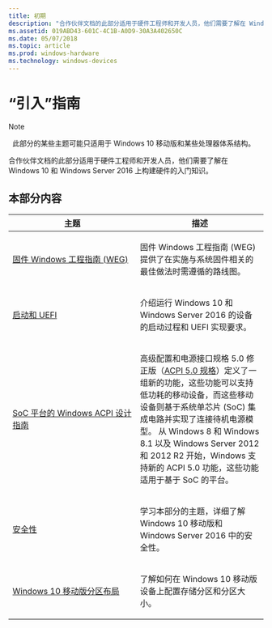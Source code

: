 ```yaml
---
title: 初期
description: "合作伙伴文档的此部分适用于硬件工程师和开发人员，他们需要了解在 Windows\_10 上构建硬件的入门知识。"
ms.assetid: 019ABD43-601C-4C1B-A0D9-30A3A402650C
ms.date: 05/07/2018
ms.topic: article
ms.prod: windows-hardware
ms.technology: windows-devices
---
```


# <a name="bring-up-guide"></a>“引入”指南

> [!NOTE] 
>  此部分的某些主题可能只适用于 Windows 10 移动版和某些处理器体系结构。

合作伙伴文档的此部分适用于硬件工程师和开发人员，他们需要了解在 Windows 10 和 Windows Server 2016 上构建硬件的入门知识。

## <a name="in-this-section"></a>本部分内容


<table>
<colgroup>
<col width="50%" />
<col width="50%" />
</colgroup>
<thead>
<tr class="header">
<th>主题</th>
<th>描述</th>
</tr>
</thead>
<tbody>
<tr>
<td><p><a href="firmware-weg.md" data-raw-source="[Firmware Windows Engineering Guide (WEG)](firmware-weg.md)">固件 Windows 工程指南 (WEG)</a></p></td>
<td><p>固件 Windows 工程指南 (WEG) 提供了在实施与系统固件相关的最佳做法时需遵循的路线图。</p></td>
</tr>
<tr>
<td><p><a href="boot-and-uefi.md" data-raw-source="[Boot and UEFI](boot-and-uefi.md)">启动和 UEFI</a></p></td>
<td><p>介绍运行 Windows 10 和 Windows Server 2016 的设备的启动过程和 UEFI 实现要求。</p></td>
</tr>
<tr>
<td><p><a href="windows-acpi-design-guide-for-soc-platforms.md" data-raw-source="[Windows ACPI design guide for SoC platforms](windows-acpi-design-guide-for-soc-platforms.md)">SoC 平台的 Windows ACPI 设计指南</a></p></td>
<td><p>高级配置和电源接口规格 5.0 修正版（<a href="https://www.uefi.org/specifications" data-raw-source="[ACPI 5.0 specification](https://www.uefi.org/specifications)">ACPI 5.0 规格</a>）定义了一组新的功能，这些功能可以支持低功耗的移动设备，而这些移动设备则基于系统单芯片 (SoC) 集成电路并实现了连接待机电源模型。 从 Windows 8 和 Windows 8.1 以及 Windows Server 2012 和 2012 R2 开始，Windows 支持新的 ACPI 5.0 功能，这些功能适用于基于 SoC 的平台。</p></td>
</tr>
<tr>
<td><p><a href="security-overview.md" data-raw-source="[Security](security-overview.md)">安全性</a></p></td>
<td><p>学习本部分的主题，详细了解 Windows 10 移动版和 Windows Server 2016 中的安全性。</p></td>
</tr>
<tr>
<td><p><a href="partition-layout.md" data-raw-source="[Windows 10 Mobile partition layout](partition-layout.md)">Windows 10 移动版分区布局</a></p></td>
<td><p>了解如何在 Windows 10 移动版设备上配置存储分区和分区大小。</p></td>
</tr>
</tbody>
</table>

 


